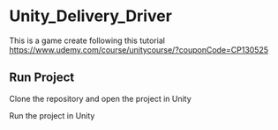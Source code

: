 # Unity_Delivery_Driver

This is a game create following this tutorial 
https://www.udemy.com/course/unitycourse/?couponCode=CP130525

## Run Project

Clone the repository and open the project in Unity

Run the project in Unity
